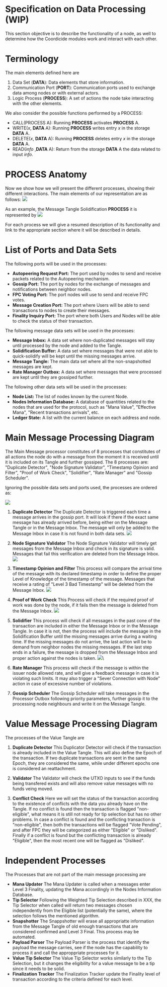 # Specification on Data Processing (WIP)

This section objective is to describe the functionality of a node, as well to determine how the Coordicide modules work and interact with each other. 

# Terminology 

The main elements defined here are

1. Data Set (**DATA**): Data elements that store information.
2. Communication Port (**PORT**): Communication ports used to exchange data among nodes or with external actors.
3. Logic Process (**PROCESS**): A set of actions the node take interacting with the other elements. 



We also consider the possible functions performed by a PROCESS:

* CALL(PROCESS A): Running **PROCESS** activates  **PROCESS** A.
* WRITE($x$, **DATA** A): Running **PROCESS** writes entry $x$ in the storage **DATA** A.
* DELETE($x$, **DATA** A): Running **PROCESS** deletes entry $x$ in the storage **DATA** A.
* READ(*info* ,**DATA** A): Return from the storage **DATA** A the data related to input *info*.



# PROCESS Anatomy

Now we show how we will present the different processes, showing their different interactions. The main elements of our representation are as follows:
![](https://i.imgur.com/WuHlwWl.png)

As an example, the Message Tangle Solidification **PROCESS** it is represented by
![](https://i.imgur.com/YSjdBOP.png)

For each process we will give a resumed description of its functionality and link to the appropriate section where it will be described in details.

# List of Ports and Data Sets

The following ports will be used in the processes:

* **Autopeering Request Port:** The port used by nodes to send and receive packets related to the Autopeering mechanism. 
* **Gossip Port:** The port by nodes for the exchange of messages and notifications between neighbor nodes.
* **FPC Voting Port:** The port nodes will use to send and receive FPC votes.
* **Message Creation Port:** The port where Users will be able to send transactions to nodes to create their messages. 
* **Finality Inquiry Port:** The port where both Users and Nodes will be able to check the status of their transaction. 

The following message data sets will be used in the processes:
* **Message Inbox:** A data set where non-duplicated messages will stay until processed by the node and added to the Tangle. 
* **Solidification Buffer:** A data set where messages that were not able to quick-solidify will be kept until the missing messages arrive.
* **Message Tangle:** The main data set where all the non-snapshotted messages are kept. 
* **Rate Manager Outbox:** A data set where messages that were processed are kept until they are gossiped further. 

The following other data sets will be used in the processes:
* **Node List:** The list of nodes known by the current Node. 
* **Nodes Information Database:** A database of quantities related to the nodes that are used for the protocol, such as "Mana Value", "Effective Mana", "Recent transactions arrivals", etc. 
* **Ledger State:** A list with the current balance on each address and node. 


# Main Message Processing Diagram 

The Main Message processor constitutes of 8 processes that constitutes of all actions the node do with a message from the moment it is received until it is included on its Tangle and further gossiped. The 8 processes are: "Duplicate Detector", "Node Signature Validator", "Timestamp Opinion and Filter", "Proof of Work Check", "Solidifier", "Rate Manager" and "Gossip Scheduler".

Ignoring the possible data sets and ports used, the processes are ordered as:

![](https://i.imgur.com/xFjNlFd.png)


1. **Duplicate Detector**
The Duplicate Detector is triggered each time a message arrives in the gossip port. It will look if there if the exact same message has already arrived before, being either on the Message Tangle or in the Message Inbox. The message will only be added to the Message Inbox in  case it is not found in both data sets.
![](https://i.imgur.com/5Ke3jId.png)

2. **Node Signature Validator**
The Node Signature Validator will timely get messages from the Message Inbox and check in its signature is valid. Messages that fail this verification are deleted from the Message Inbox.
![](https://i.imgur.com/mOrfhqz.png)

3. **Timestamp Opinion and Filter**
This process will compare the arrival time of the message with its declared timestamp in order to define the proper Level of Knowledge of the timestamp of the message. Messages that receive a rating of "Level 3 Bad Timestamp" will be deleted from the Message Inbox. 
![](https://i.imgur.com/lVa7H5L.png)

4. **Proof of Work Check**
This Process will check if the required proof of work was done by the node, if it fails then the message is deleted from the Message Inbox.
![](https://i.imgur.com/sn7UJFD.png)

5. **Solidifier**
This process will check if all messages in the past cone of the transaction are included in either the Message Inbox or in the Message Tangle. In case it is not, then the process will include the message in the Solidification Buffer until the missing messages arrive during a waiting time. If the missing messages do not arrive, the last action will be to demand from neighbor nodes the missing messages. If the last step ends in a failure, the message is dropped from the Message Inbox and proper action against the nodes is taken. 
![](https://i.imgur.com/YSjdBOP.png)\

6. **Rate Manager**
This process will check if the message is within the issuer node allowed rate, and will give a feedback message in case it is violating such limits. It may also trigger a "Sever Connection with Node" action in case of excessive number of violations.

8. **Gossip Scheduler**
The Gossip Scheduler will take messages in the Processor Outbox following priority parameters, further gossip it to the processing node neighbours and write it on the Message Tangle. 



# Value Message Processing Diagram 

The processes of the Value Tangle are 

1. **Duplicate Detector**
This Duplicator Detector will check if the transaction is already included in the Value Tangle. This will also define the Epoch of the transaction. If two duplicate transactions are sent in the same Epoch, they are considered the same, while under different epochs one is considered an reattachment. 

2. **Validator**
The Validator will check the UTXO inputs to see if the funds being transfered exists and will also remove value messages with no funds veing moved. 


3. **Conflict Check**
Here we will set the status of the transaction according to the existence of conflicts with the data you already have on the Tangle. If no conflict is found then the transaction is flagged "non-eligible", what means it is still not ready for tip selection but has no other problems. In case a conflict is found and the conflicting transaction is "non-eligible", then both the transactions will be flagged "Vote Pending", and after FPC they will be categorized as either "Eligible" or "Disliked". Finally if a conflict is found but the conflicting transaction is already "Eligible", then the most recent one will be flagged as "Disliked".


# Independent Processes

The Processes that are not part of the main message processing are

* **Mana Updater**
The Mana Updater is called when a messages enter Level 3 Finality, updating the Mana accordingly in the Nodes Information Database. 
* **Tip Selector**
Following the Weighted Tip Selection described in XXX, the Tip Selector when called will return two messages chosen independently from the Eligible list (potentially the same), where the selection follows the mentioned algorithm. 
* **Snapshotter**
The Snappshotter will erase all appropriatte information from the Message Tangle of old enough transactions that are considered confirmed and Level 3 Final. This process may be automated. 
* **Payload Parser**
The Payload Parser is the process that identify the payload the message carries, see if the node has the capability to process it and call the approppriate processes for it. 
* **Value Tip Selector**
The Value Tip Selector works similarly to the Tip Selection, but it changes the eligibility for a value message to be a tip since it needs to be solid.
* **Finalization Tracker**
The Finalization Tracker update the Finality level of transaction according to the criteria defined for each level. 



<!--stackedit_data:
eyJkaXNjdXNzaW9ucyI6eyJ1WnFsUlZyU3ViSGYxYzA4Ijp7In
RleHQiOiJUaGUgcG9ydCByZXNwb25zaWJsZSBmb3IgdGhlIHBh
Y2tldHMgbmVlZGVkIHRvIG5vZGVzIHRvIHVzZSB0aGUgQXV0b3
BlZXJpbmcgbWVj4oCmIiwic3RhcnQiOjE1MzUsImVuZCI6MTYx
Nn0sInVIcEs0akRGZG1nUVVYUXgiOnsic3RhcnQiOjI0MzAsIm
VuZCI6MjQ0NSwidGV4dCI6Im5vbi1zbmFwc2hvdHRlZCJ9LCJz
N1BuQmQ0aVpvOFByaEhTIjp7InN0YXJ0IjoyNzExLCJlbmQiOj
I3MzcsInRleHQiOiJOb2RlcyBJbmZvcm1hdGlvbiBEYXRhYmFz
ZSJ9LCJIMExjTTlYVVdXbVMwd1QwIjp7InN0YXJ0IjozMDE0LC
JlbmQiOjMyMTMsInRleHQiOiJUaGUgTWFpbiBNZXNzYWdlIHBy
b2Nlc3NvciBjb25zdGl0dXRlcyBvZiA3IHByb2Nlc3NlcyB0aG
F0IGNvbnN0aXR1dGVzIG9mIGFsbCBh4oCmIn0sImc2WkRTQjF4
dGY1UVRDMWciOnsic3RhcnQiOjMyODcsImVuZCI6MzMxNSwidG
V4dCI6IlRpbWVzdGFtcCBPcGluaW9uIGFuZCBGaWx0ZXIifSwi
ZjR0SDh6MUcxMmFmdE8weCI6eyJzdGFydCI6MzM0MiwiZW5kIj
ozMzUyLCJ0ZXh0IjoiU29saWRpZmllciJ9fSwiY29tbWVudHMi
OnsiME9jMllmYXVpeHY4U0NyUCI6eyJkaXNjdXNzaW9uSWQiOi
J1WnFsUlZyU3ViSGYxYzA4Iiwic3ViIjoiZ2g6NTExMTI2MTgi
LCJ0ZXh0IjoidGhlIHBvcnQgZm9yIGF1dG9wZWVyaW5nIHByb3
RvY29sL3JlcXVlc3RzPyBEb24gdCB1bmRlcnN0YW5kIHdoYXQg
dGhlIGRlY2lzaW9uIG9uICB3aG8gdG8gY29ubmVjdCBoYXMgdG
8gdG8gd2l0aCB0aGUgcG9ydC4iLCJjcmVhdGVkIjoxNTk1NDIw
OTc3NTU0fSwiM2NBRVcyZnB0dFVGcW8wTiI6eyJkaXNjdXNzaW
9uSWQiOiJ1WnFsUlZyU3ViSGYxYzA4Iiwic3ViIjoiZ2g6Njgy
NTAzNTAiLCJ0ZXh0IjoiSSB0cmllZCB0byBnaXZlIGEgYmV0dG
VyIHdvcmRpbmcsIHRoZSBvbGQgb25lIHdhcyBhd2Z1bC4iLCJj
cmVhdGVkIjoxNTk1NDQ0MTExMTQyfSwidTJXUHYwTlpPVDRqUk
9jaCI6eyJkaXNjdXNzaW9uSWQiOiJ1WnFsUlZyU3ViSGYxYzA4
Iiwic3ViIjoiZ2g6NTExMTI2MTgiLCJ0ZXh0Ijoic28gaXRzIH
RoZSBzYW1lIHBvcnQgZm9yIHNlbmRpbmcgYW5kIHJlcXVlc3Rp
bmcuIElmIHllcyBwZXJoYXBzIGp1c3QgY2FsbCBpc3QgQXV0b3
BlZXJpbmcgUG9ydCIsImNyZWF0ZWQiOjE1OTU1MDA1ODYxMjJ9
LCJoNk51QkRJNHBObjZKakRDIjp7ImRpc2N1c3Npb25JZCI6In
VIcEs0akRGZG1nUVVYUXgiLCJzdWIiOiJnaDo1MTExMjYxOCIs
InRleHQiOiJkZWZpbmUgc25hcHNob3Qgc29tZXdoZXJlIiwiY3
JlYXRlZCI6MTU5NTUwMDcwMjk1NX0sImlUNlVPNEVVdHA0dXBh
Z1ciOnsiZGlzY3Vzc2lvbklkIjoiczdQbkJkNGlabzhQcmhIUy
IsInN1YiI6ImdoOjUxMTEyNjE4IiwidGV4dCI6Imp1c3QgXCJO
b2RlIERhdGFiYXNlXCI/IiwiY3JlYXRlZCI6MTU5NTUwMDgxMD
UzNX0sIlRRSGx6MFdQN1ZaT2UycEsiOnsiZGlzY3Vzc2lvbklk
IjoiSDBMY005WFVXV21TMHdUMCIsInN1YiI6ImdoOjUxMTEyNj
E4IiwidGV4dCI6IlRoZSBNYWluIE1lc3NhZ2UgcHJvY2Vzc29y
IGlzIGRpdmlkZWQgaW50byA3IHN1Yi1wcm9jZXNzZXM7IGNvdm
VyaW5nIGFsbCBhY3Rpb25zIGEgbm9kZSBoYXMgdG8gcGVyZm9y
bSBpbiBvcmRlciB0byBzZW5kIGEgbWVzc2FnZSA/IiwiY3JlYX
RlZCI6MTU5NTUwMDk3OTE0Mn0sImRGSkxuZ3RyaVM2ancxajgi
OnsiZGlzY3Vzc2lvbklkIjoiSDBMY005WFVXV21TMHdUMCIsIn
N1YiI6ImdoOjUxMTEyNjE4IiwidGV4dCI6IjctPjgiLCJjcmVh
dGVkIjoxNTk1NTAxMDA3MzgzfSwiREpVSFFiZmcwVkwzOHpmOS
I6eyJkaXNjdXNzaW9uSWQiOiJnNlpEU0IxeHRmNVFUQzFnIiwi
c3ViIjoiZ2g6NTExMTI2MTgiLCJ0ZXh0IjoiVGltZXN0YW1wIG
NoZWNrPyIsImNyZWF0ZWQiOjE1OTU1MDEwMzEyODd9LCJYN1Vk
VUdodHVBOFRmT3pyIjp7ImRpc2N1c3Npb25JZCI6ImY0dEg4ej
FHMTJhZnRPMHgiLCJzdWIiOiJnaDo1MTExMjYxOCIsInRleHQi
OiJvciBNVCBTb2xpZGlmaWVyPyIsImNyZWF0ZWQiOjE1OTU1MD
EwNTY0MjR9fSwiaGlzdG9yeSI6WzE2NDU0OTI2LC02NDQyMDI4
MjgsLTE3NTI0NzY3Nyw4OTAzNTYzNDksLTY3NjY0NTIxOV19
-->